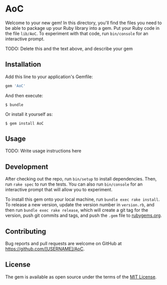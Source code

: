# AoC

Welcome to your new gem! In this directory, you'll find the files you need to be able to package up your Ruby library into a gem. Put your Ruby code in the file `lib/AoC`. To experiment with that code, run `bin/console` for an interactive prompt.

TODO: Delete this and the text above, and describe your gem

## Installation

Add this line to your application's Gemfile:

```ruby
gem 'AoC'
```

And then execute:

    $ bundle

Or install it yourself as:

    $ gem install AoC

## Usage

TODO: Write usage instructions here

## Development

After checking out the repo, run `bin/setup` to install dependencies. Then, run `rake spec` to run the tests. You can also run `bin/console` for an interactive prompt that will allow you to experiment.

To install this gem onto your local machine, run `bundle exec rake install`. To release a new version, update the version number in `version.rb`, and then run `bundle exec rake release`, which will create a git tag for the version, push git commits and tags, and push the `.gem` file to [rubygems.org](https://rubygems.org).

## Contributing

Bug reports and pull requests are welcome on GitHub at https://github.com/[USERNAME]/AoC.

## License

The gem is available as open source under the terms of the [MIT License](https://opensource.org/licenses/MIT).
